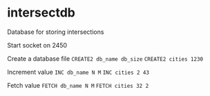 # intersectdb
Database for storing intersections

Start socket on 2450

Create a database file
`CREATE2 db_name db_size`
`CREATE2 cities 1230`

Increment value
`INC db_name N M`
`INC cities 2 43`

Fetch value
`FETCH db_name N M`
`FETCH cities 32 2`

